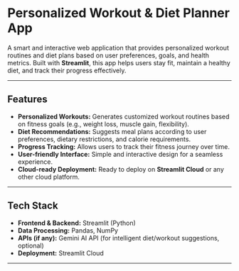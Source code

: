 # Personalized Workout & Diet Planner App

A smart and interactive web application that provides personalized workout routines and diet plans based on user preferences, goals, and health metrics. Built with **Streamlit**, this app helps users stay fit, maintain a healthy diet, and track their progress effectively.

---

## Features

- **Personalized Workouts:** Generates customized workout routines based on fitness goals (e.g., weight loss, muscle gain, flexibility).
- **Diet Recommendations:** Suggests meal plans according to user preferences, dietary restrictions, and calorie requirements.
- **Progress Tracking:** Allows users to track their fitness journey over time.
- **User-friendly Interface:** Simple and interactive design for a seamless experience.
- **Cloud-ready Deployment:** Ready to deploy on **Streamlit Cloud** or any other cloud platform.

---

## Tech Stack

- **Frontend & Backend:** Streamlit (Python)
- **Data Processing:** Pandas, NumPy
- **APIs (if any):** Gemini AI API (for intelligent diet/workout suggestions, optional)
- **Deployment:** Streamlit Cloud

---


